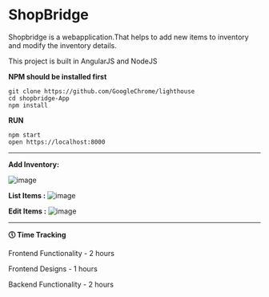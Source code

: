 # ShopBridge

Shopbridge is a webapplication.That helps to add new items to inventory and modify the inventory details.

This project is built in AngularJS and NodeJS


**NPM should be installed first**

    git clone https://github.com/GoogleChrome/lighthouse
    cd shopbridge-App
    npm install



 **RUN**

    npm start
    open https://localhost:8000

-------------------------------------------------------------------

**Add Inventory:**

![image](https://user-images.githubusercontent.com/40335849/120881293-a3258c00-c5ed-11eb-8c81-7ba2deb1e5f1.png)


**List Items :**
![image](https://user-images.githubusercontent.com/40335849/120881390-70c85e80-c5ee-11eb-8d41-62c192c5475a.png)


**Edit Items :**
![image](https://user-images.githubusercontent.com/40335849/120881450-c3097f80-c5ee-11eb-9120-05b62f1bde55.png)

------------------------------------------------------------------

**🕔 Time Tracking**

Frontend Functionality - 2 hours

Frontend Designs - 1 hours

Backend  Functionality - 2 hours
